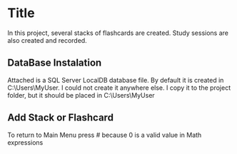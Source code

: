 ﻿# Title
In this project, several stacks of flashcards are created.
Study sessions are also created and recorded.

## DataBase Instalation
Attached is a SQL Server LocalDB database file. 
By default it is created in C:\Users\MyUser. I could not create it anywhere else. 
I copy it to the project folder, but it should be placed in C:\Users\MyUser

## Add Stack or Flashcard
To return to Main Menu press # because 0 is a valid value in Math expressions
